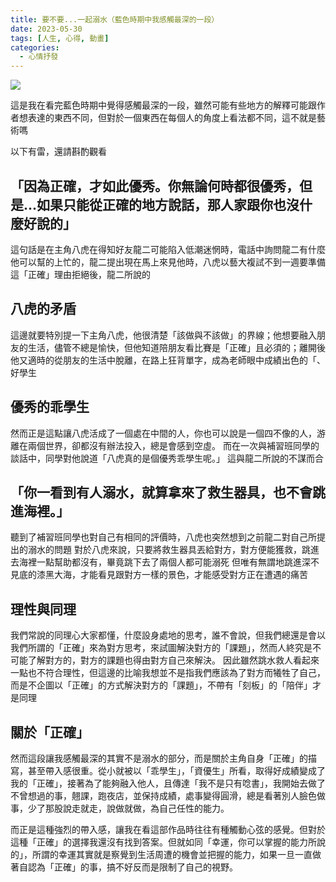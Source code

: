 ```yaml
---
title: 要不要...一起溺水（藍色時期中我感觸最深的一段）
date: 2023-05-30
tags: [人生, 心得, 動畫]
categories:
  - 心情抒發
---
```


![](/blog/assets/blue.jpeg)

<!-- more -->

這是我在看完藍色時期中覺得感觸最深的一段，雖然可能有些地方的解釋可能跟作者想表達的東西不同，但對於一個東西在每個人的角度上看法都不同，這不就是藝術嗎

以下有雷，還請斟酌觀看

## 「因為正確，才如此優秀。你無論何時都很優秀，但是...如果只能從正確的地方說話，那人家跟你也沒什麼好說的」
這句話是在主角八虎在得知好友龍二可能陷入低潮迷惘時，電話中詢問龍二有什麼他可以幫的上忙的，龍二提出現在馬上來見他時，八虎以藝大複試不到一週要準備這「正確」理由拒絕後，龍二所說的
## 八虎的矛盾
這邊就要特別提一下主角八虎，他很清楚「該做與不該做」的界線；他想要融入朋友的生活，儘管不總是愉快，但他知道陪朋友看比賽是「正確」且必須的；離開後他又適時的從朋友的生活中脫離，在路上狂背單字，成為老師眼中成績出色的「、好學生
## 優秀的乖學生
然而正是這點讓八虎活成了一個處在中間的人，你也可以說是一個四不像的人，游離在兩個世界，卻都沒有辦法投入，總是會感到空虛。
而在一次與補習班同學的談話中，同學對他說道「八虎真的是個優秀乖學生呢。」
這與龍二所說的不謀而合
## 「你一看到有人溺水，就算拿來了救生器具，也不會跳進海裡。」
聽到了補習班同學也對自己有相同的評價時，八虎也突然想到之前龍二對自己所提出的溺水的問題
對於八虎來說，只要將救生器具丟給對方，對方便能獲救，跳進去海裡一點幫助都沒有，畢竟跳下去了兩個人都可能溺死
但唯有無謂地跳進深不見底的漆黑大海，才能看見跟對方一樣的景色，才能感受對方正在遭遇的痛苦
## 理性與同理
我們常說的同理心大家都懂，什麼設身處地的思考，誰不會說，但我們總還是會以我們所謂的「正確」來為對方思考，來試圖解決對方的「課題」，然而人終究是不可能了解對方的，對方的課題也得由對方自己來解決。
因此雖然跳水救人看起來一點也不符合理性，但這邊的比喻我想並不是指我們應該為了對方而犧牲了自己，而是不企圖以「正確」的方式解決對方的「課題」，不帶有「刻板」的「陪伴」才是同理
## 關於「正確」
然而這段讓我感觸最深的其實不是溺水的部分，而是關於主角自身「正確」的描寫，甚至帶入感很重。從小就被以「乖學生」，「資優生」所看，取得好成績變成了我的「正確」，接著為了能夠融入他人，且傳達「我不是只有唸書」，我開始去做了不曾想過的事，翹課，跑夜店，並保持成績，處事變得圓滑，總是看著別人臉色做事，少了那股說走就走，說做就做，為自己任性的能力。

而正是這種強烈的帶入感，讓我在看這部作品時往往有種觸動心弦的感覺。但對於這種「正確」的選擇我還沒有找到答案。但就如同「幸運，你可以掌握的能力所說的」，所謂的幸運其實就是察覺到生活周遭的機會並把握的能力，如果一旦一直做著自認為「正確」的事，搞不好反而是限制了自己的視野。

